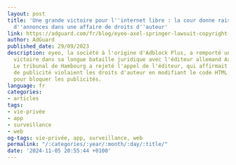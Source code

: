 ```yaml
---
layout: post
title: 'Une grande victoire pour l''internet libre : la cour donne raison au bloqueur
  d''annonces dans une affaire de droits d''auteur'
link: https://adguard.com/fr/blog/eyeo-axel-springer-lawsuit-copyright-win.html
author: AdGuard
published_date: 29/09/2023
description: eyeo, la société à l'origine d'Adblock Plus, a remporté une nouvelle
  victoire dans sa longue bataille juridique avec l'éditeur allemand Axel Springer.
  Le tribunal de Hambourg a rejeté l'appel de l'éditeur, qui affirmait que les bloqueurs
  de publicité violaient les droits d'auteur en modifiant le code HTML du site web
  pour bloquer les publicités.
language: fr
categories:
- articles
tags:
- vie-privée
- app
- surveillance
- web
og-tags: vie-privée, app, surveillance, web
permalink: "/:categories/:year/:month/:day/:title/"
date: '2024-11-05 20:55:44 +0100'
---
```

